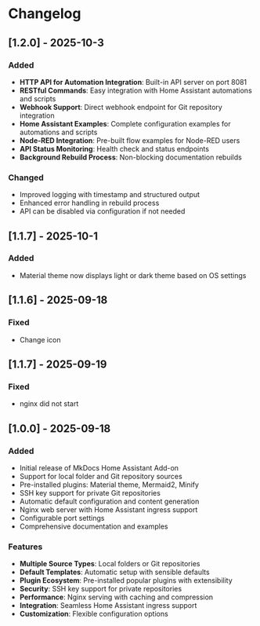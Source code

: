 # Changelog

## [1.2.0] - 2025-10-3

### Added
- **HTTP API for Automation Integration**: Built-in API server on port 8081
- **RESTful Commands**: Easy integration with Home Assistant automations and scripts
- **Webhook Support**: Direct webhook endpoint for Git repository integration
- **Home Assistant Examples**: Complete configuration examples for automations and scripts
- **Node-RED Integration**: Pre-built flow examples for Node-RED users
- **API Status Monitoring**: Health check and status endpoints
- **Background Rebuild Process**: Non-blocking documentation rebuilds

### Changed
- Improved logging with timestamp and structured output
- Enhanced error handling in rebuild process
- API can be disabled via configuration if not needed

## [1.1.7] - 2025-10-1

### Added
- Material theme now displays light or dark theme based on OS settings

## [1.1.6] - 2025-09-18

### Fixed

- Change icon

## [1.1.7] - 2025-09-19

### Fixed

- nginx did not start

## [1.0.0] - 2025-09-18

### Added

- Initial release of MkDocs Home Assistant Add-on
- Support for local folder and Git repository sources
- Pre-installed plugins: Material theme, Mermaid2, Minify
- SSH key support for private Git repositories
- Automatic default configuration and content generation
- Nginx web server with Home Assistant ingress support
- Configurable port settings
- Comprehensive documentation and examples

### Features

- **Multiple Source Types**: Local folders or Git repositories
- **Default Templates**: Automatic setup with sensible defaults
- **Plugin Ecosystem**: Pre-installed popular plugins with extensibility
- **Security**: SSH key support for private repositories
- **Performance**: Nginx serving with caching and compression
- **Integration**: Seamless Home Assistant ingress support
- **Customization**: Flexible configuration options
